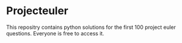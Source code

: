 # Projecteuler

This repositry contains python solutions for the first 100 project euler questions. Everyone is free to access it.

